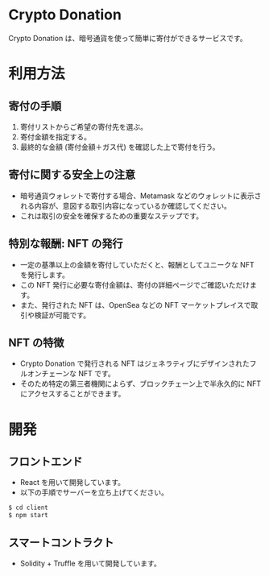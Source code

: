 # Crypto Donation
Crypto Donation は、暗号通貨を使って簡単に寄付ができるサービスです。

# 利用方法
## 寄付の手順
1. 寄付リストからご希望の寄付先を選ぶ。
2. 寄付金額を指定する。
3. 最終的な金額 (寄付金額＋ガス代) を確認した上で寄付を行う。

## 寄付に関する安全上の注意
- 暗号通貨ウォレットで寄付する場合、Metamask などのウォレットに表示される内容が、意図する取引内容になっているか確認してください。 
- これは取引の安全を確保するための重要なステップです。

## 特別な報酬: NFT の発行
- 一定の基準以上の金額を寄付していただくと、報酬としてユニークな NFT を発行します。
- この NFT 発行に必要な寄付金額は、寄付の詳細ページでご確認いただけます。 
- また、発行された NFT は、OpenSea などの NFT マーケットプレイスで取引や検証が可能です。

## NFT の特徴
- Crypto Donation で発行される NFT はジェネラティブにデザインされたフルオンチェーンな NFT です。
- そのため特定の第三者機関によらず、ブロックチェーン上で半永久的に NFT にアクセスすることができます。

# 開発
## フロントエンド
- React を用いて開発しています。
- 以下の手順でサーバーを立ち上げてください。
```sh
$ cd client
$ npm start
```

## スマートコントラクト
- Solidity + Truffle を用いて開発しています。
